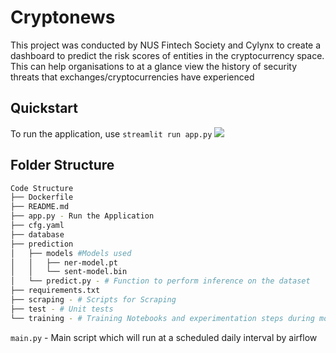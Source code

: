# Cryptonews

This project was conducted by NUS Fintech Society and Cylynx to create a dashboard to predict the risk scores of entities in the cryptocurrency space. This can help organisations to at a glance view the history of security threats that exchanges/cryptocurrencies have experienced

## Quickstart

To run the application, use 
`streamlit run app.py` 
![](https://user-images.githubusercontent.com/52419450/121855110-927bc100-cd25-11eb-8d92-ca915b1ab585.png)

## Folder Structure
```bash
Code Structure
├── Dockerfile
├── README.md
├── app.py - Run the Application
├── cfg.yaml
├── database
├── prediction
│   ├── models #Models used 
│   │   ├── ner-model.pt
│   │   └── sent-model.bin
│   └── predict.py - # Function to perform inference on the dataset 
├── requirements.txt
├── scraping - # Scripts for Scraping
├── test - # Unit tests
└── training - # Training Notebooks and experimentation steps during model training 
```

`main.py` - Main script which will run at a scheduled daily interval by airflow

